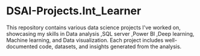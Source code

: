 # DSAI-Projects.Int_Learner
This repository contains various data science projects I've worked on, showcasing my skills in Data analysis ,SQL server ,Power BI ,Deep learning, Machine learning, and Data visualization. Each project includes well-documented code, datasets, and insights generated from the analysis.

